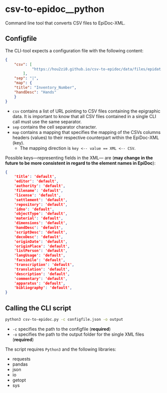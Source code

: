 # csv-to-epidoc__python
Command line tool that converts CSV files to EpiDoc-XML.

## Configfile
The CLI-tool expects a configuration file with the following content:

```json
{
    "csv": [
            "https://hou2zi0.github.io/csv-to-epidoc/data/files/epidat.csv"
        ],
    "sep": "|",
    "map": {
    "title": "Inventory_Number",
    "handDesc": "Hands"
    }
}
```
* `csv` contains a list of URL pointing to CSV files containing the epigraphic data. It is important to know that all CSV files contained in a single CLI call must use the same separator.
* `sep` contains the cell separator character.
* `map` contains a mapping that specifies the mapping of the CSVs columns headers (values) to their respective counterpart within the EpiDoc-XML (key).
    * The mapping direction is `key <-- value == XML <-- CSV`.

Possible keys—representing fields in the XML— are (**may change in the future to be more consistent in regard to the element names in EpiDoc**):

```json
{
    'title': 'default',
    'editor': 'default',
    'authority': 'default',
    'filename': 'default',
    'license': 'default',
    'settlement': 'default',
    'repository': 'default',
    'idno': 'default',
    'objectType': 'default',
    'material': 'default',
    'dimensions': 'default',
    'handDesc': 'default',
    'scriptDesc': 'default',
    'decoDesc': 'default',
    'originDate': 'default',
    'originPlace': 'default',
    'listPerson': 'default',
    'langUsage': 'default',
    'facsimile': 'default',
    'transcription': 'default',
    'translation': 'default',
    'description': 'default',
    'commentary': 'default',
    'apparatus': 'default',
    'bibliography': 'default',
}
```

## Calling the CLI script

```bash
python3 csv-to-epidoc.py -c configfile.json -o output
```

* `-c` specifies the path to the configfile (**required**)
* `-o` specifies the path to the output folder for the single XML files (**required**)

The script requires `Python3` and the following libraries:

* requests
* pandas
* json
* io
* getopt
* sys